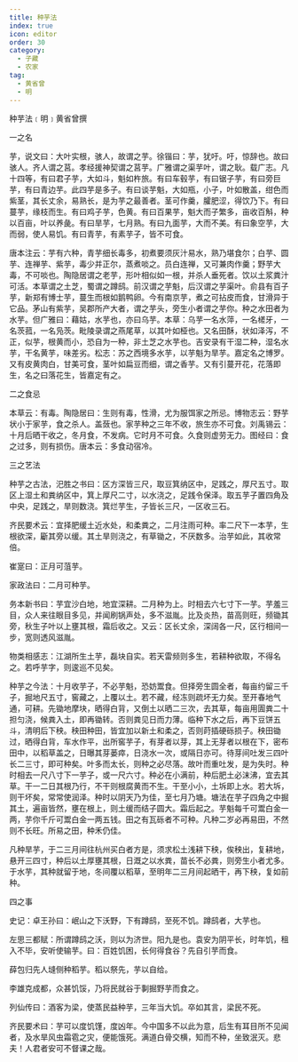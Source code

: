 ```yaml
---
title: 种芋法
index: true
icon: editor
order: 30
category:
  - 子藏
  - 农家
tag:
  - 黄省曾
  - 明
---
```


种芋法﹝明﹞黄省曾撰  

一之名  

芋，说文曰：大叶实根，骇人，故谓之芋。徐锴曰：芋，犹吁。吁，惊辞也。故曰骇人。齐人谓之莒。孝经援神契谓之莒芋。广雅谓之渠芋叶，谓之耿。载广志。凡十四等，有曰君子芋，大如斗，魁如杵旅。有曰车毂芋，有曰锯子芋，有曰旁巨芋，有曰青边芋。此四芋是多子。有曰谈芋魁，大如瓶，小子，叶如散盖，绀色而紫茎，其长丈余，易熟长，是为芋之最善者。茎可作羹，臛肥涩，得饮乃下。有曰蔓芋，缘枝而生。有曰鸡子芋，色黄。有曰百果芋，魁大而子繁多，亩收百斛，种以百亩，叶以养彘。有曰旱芋，七月熟。有曰九面芋，大而不美。有曰象空芋，大而弱，使人易饥。有曰青芋，有素芋子，皆不可食。  

唐本注云：芋有六种，青芋细长毒多，初煮要须灰汁易水，熟乃堪食尔；白芋、圆芋、连禅芋、紫芋，毒少并正尔，蒸煮啖之。员白连禅，又可兼肉作羹；野芋大毒，不可啖也。陶隐居谓之老芋，形叶相似如一根，并杀人垂死者。饮以土浆粪汁可活。本草谓之土芝，蜀谓之蹲鸱。前汉谓之芋魁，后汉谓之芋渠叶。俞县有百子芋，新郑有博士芋，蔓生而根如鹅鸭卵。今有南京芋，煮之可拈皮而食，甘滑异于它品。茅山有紫芋，吴郡所产大者，谓之芋头，旁生小者谓之芋你。种之水田者为水芋。但广雅曰：藉姑，水芋也，亦曰乌芋。本草：乌芋一名水萍，一名槎牙，一名茨菰，一名凫茨。毗陵录谓之燕尾草，以其叶如桠也。又名田酥，状如泽泻，不正，似芋，根黄而小，恐自为一种，非土芝之水芋也。吉安录有干湿二种，湿名水芋，干名黄芋，味差劣。松志：苏之西境多水芋，以芋魁为旱芋。嘉定名之博罗。又有皮黄肉白，甘美可食，茎叶如扁豆而细，谓之香芋。又有引蔓开花，花落即生，名之曰落花生，皆嘉定有之。  

二之食忌  

本草云：有毒。陶隐居曰：生则有毒，性滑，尤为服饵家之所忌。博物志云：野芋状小于家芋，食之杀人。盖蔹也。家芋种之三年不收，旅生亦不可食。刘禹锡云：十月后晒干收之，冬月食，不发病。它时月不可食。久食则虚劳无力。图经曰：食之过多，则有损伤。唐本云：多食动宿冷。  

三之艺法  

种芋之古法，汜胜之书曰：区方深皆三尺，取豆箕纳区中，足践之，厚尺五寸。取区上湿土和粪纳区中，箕上厚尺二寸，以水浇之，足践令保泽。取五芋子置四角及中央，足践之，旱则数浇。箕烂芋生，子皆长三尺，一区收三石。  

齐民要术云：宜择肥缓土近水处，和柔粪之，二月注雨可种。率二尺下一本芋，生根欲深，斸其旁以缓。其土旱则浇之，有草锄之，不厌数多。治芋如此，其收常倍。  

崔寔曰：正月可菹芋。  

家政法曰：二月可种芋。  

务本新书曰：芋宜沙白地，地宜深耕。二月种为上。时相去六七寸下一芋。芋羞三目，众人来往眼目多见，并闻刷锅声处，多不滋胤。比及炎热，苗高则旺，频锄其旁，秋生子叶以上壅其根，霜后收之。又云：区长丈余，深阔各一尺，区行相间一步，宽则透风滋胤。  

物类相感志：江湖所生土芋，磊块自实。若天雷频则多生，若耕种欲取，不得名之。若呼芋字，则逡巡不见矣。  

种芋之今法：十月收芋子，不必芋魁，恐妨鬻食。但择旁生圆全者，每亩约留三千子，掘地尺五寸，窖藏之，上覆以土。若不藏，经冻则疏坏无力矣。至开春地气通，可耕。先锄地摩块，晒得白背，又倒土以晒二三次，去其草，每亩用圊粪二十担匀浇，候粪入土，即再锄转。否则粪见日而力薄。临种下水之后，再下豆饼五斗，清明后下秧。秧田种田，皆宜加以新土和柔之，否则莳插硬砾损子。秧田锄过，晒得白背，车水作平，出所窖芋子，有芽者以芽，其上无芽者以根在下，密布田中，以稻草盖之，日曝其芽蒌瘁，日浇水一次，或隔日亦可。待芽间吐发三四叶长二三寸，即可种矣。叶多而太长，则种之必尽落。故叶而重吐发，是为失时。种时相去一尺八寸下一芋子，或一尺六寸。种必在小满前，种后肥土必沫沸，宜去其草。干一二日其根乃行，不干则根腐黄而不生。干至小小，土坼即上水。若大坼，则干坏矣，常常使润泽。种时以阴天乃为佳，至七月乃塘。塘法在芋子四角之中掘其土，遍亩皆然，壅在根上，则土缓而结子圆大。霜后起之。芋魁每千可鬻白金一两，芋你千斤可鬻白金一两五钱。田之有瓦砾者不可种。凡种二岁必再易田，不然则不长旺。所易之田，种禾仍佳。  

凡种旱芋，于二三月间往杭州买白者方是，须求松土浅耕下秧，俟秧出，复耕地，悬开三四寸，种后以土厚壅其根，日溉之以水粪，苗长不必粪，则旁生小者尤多。于水芋，其种就留于地，冬间覆以稻草，至明年二三月间起晒干，再下秧，复如前种。  

四之事  

史记：卓王孙曰：岷山之下沃野，下有蹲鸱，至死不饥。蹲鸱者，大芋也。  

左思三都赋：所谓蹲鸱之沃，则以为济世。阳九是也。袁安为阴平长，时年饥，租入不毕，安听使输芋。曰：百姓饥困，长何得食谷？先自引芋而食。  

薛包归先人塳侧种稻芋。稻以祭先，芋以自给。  

李雄克成都，众甚饥馁，乃将民就谷于剚掘野芋而食之。  

列仙传曰：酒客为梁，使蒸民益种芋，三年当大饥。卒如其言，梁民不死。  

齐民要术曰：芋可以度饥馑，度凶年。今中国多不以此为意，后生有耳目所不见闻者，及水旱风虫霜雹之灾，便能饿死。满道白骨交横，知而不种，坐致泯灭。悲夫！人君者安可不督课之哉。  
